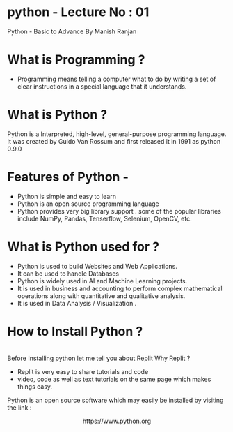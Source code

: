 # python - Lecture No : 01 
Python - Basic to Advance By Manish Ranjan

# What is Programming ?
- Programming means telling a computer what to do by writing a set of clear instructions in a special language that it understands.

# What is Python ?
Python is a Interpreted, high-level, general-purpose programming language. <br>
It was created by Guido Van Rossum and first released it in 1991 as python 0.9.0

# Features of Python -
- Python is simple and easy to learn <br>
- Python is an open source programming language <br>
- Python provides very big library support . some of the popular libraries include NumPy, Pandas, Tenserflow, Selenium, OpenCV, etc.

# What is Python used for ?
- Python is used to build Websites and Web Applications.
- It can be used to handle Databases
- Python is widely used in AI and Machine Learning projects.
- It is used in business and accounting to perform complex mathematical operations along with quantitative and qualitative analysis.
- It is used in Data Analysis / Visualization .

# How to Install Python ?
<br> Before Installing python let me tell you about Replit 
Why Replit ?
- Replit is very easy to share tutorials and code
- video, code as well as text tutorials on the same page which makes things easy. <br>

Python is an open source software which may easily be installed by visiting the link : <br>
<center>https://www.python.org </center>

